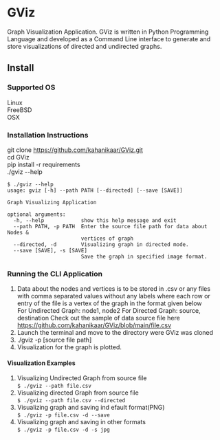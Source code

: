# GViz
Graph Visualization Application.
GViz is written in Python Programming Language and developed as a Command Line interface to generate and store visualizations of directed and undirected graphs.

## Install
### Supported OS
Linux  
FreeBSD  
OSX  

### Installation Instructions  
git clone https://github.com/kahanikaar/GViz.git  
cd GViz  
pip install -r requirements  
./gviz --help  
```
$ ./gviz --help
usage: gviz [-h] --path PATH [--directed] [--save [SAVE]]

Graph Visualizing Application

optional arguments:
  -h, --help            show this help message and exit
  --path PATH, -p PATH  Enter the source file path for data about Nodes &
                        vertices of graph
  --directed, -d        Visualizing graph in directed mode.
  --save [SAVE], -s [SAVE]
                        Save the graph in specified image format.
```

### Running the CLI Application
1. Data about the nodes and vertices is to be stored in .csv or any files with comma separated values without any labels where each row or entry of the file is a vertex of the graph in the format given below  
For Undirected Graph: node1, node2
For Directed Graph: source, destination
Check out the sample of data source file here https://github.com/kahanikaar/GViz/blob/main/file.csv
2. Launch the terminal and move to the directory were GViz was cloned
3. ./gviz -p [source file path] 
4. Visualization for the graph is plotted.

#### Visualization Examples
1) Visualizing Undirected Graph from source file  
`$ ./gviz --path file.csv`  
2) Visualizing directed Graph from source file  
`$ ./gviz --path file.csv --directed`  
3) Visualizing graph and saving ind efault format(PNG)  
`$ ./gviz -p file.csv -d --save`  
4) Visualizing graph and saving in other formats  
`$ ./gviz -p file.csv -d -s jpg`


